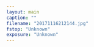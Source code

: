 ```yaml
---
layout: main
caption: ""
filename: "20171116212144.jpg"
fstop: "Unknown"
exposure: "Unknown"
---
```

